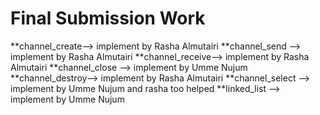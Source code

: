 # Final Submission Work
**channel_create--> implement by Rasha Almutairi
**channel_send --> implement by Rasha Almutairi
**channel_receive--> implement by Rasha Almutairi
**channel_close --> implement by Umme Nujum
**channel_destroy--> implement by Rasha Almutairi
**channel_select  --> implement by Umme Nujum and rasha too helped
**linked_list  --> implement by Umme Nujum

